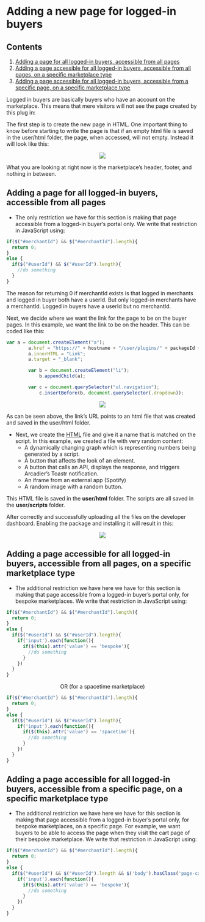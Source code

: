 # Adding a new page for logged-in buyers #
## Contents ##
1. [Adding a page for all logged-in buyers, accessible from all pages](https://github.com/Arcadier/Tutorials/tree/master/Adding%20a%20new%20page%20for%20logged%20in%20buyers#adding-a-page-for-all-logged-in-buyers-accessible-from-all-pages)
2. [Adding a page accessible for all logged-in buyers, accessible from all pages, on a specific marketplace type](https://github.com/Arcadier/Tutorials/tree/master/Adding%20a%20new%20page%20for%20logged%20in%20buyers#adding-a-page-accessible-for-all-logged-in-buyers-accessible-from-all-pages-on-a-specific-marketplace-type)
3. [Adding a page accessible for all logged-in buyers, accessible from a specific page, on a specific marketplace type](https://github.com/Arcadier/Tutorials/tree/master/Adding%20a%20new%20page%20for%20logged%20in%20buyers#adding-a-page-accessible-for-all-logged-in-buyers-accessible-from-a-specific-page-on-a-specific-marketplace-type)

Logged in buyers are basically buyers who have an account on the marketplace. This means that mere visitors will not see the page created by this plug in: 

The first step is to create the new page in HTML. One important thing to know before starting to write the page is that if an empty html file is saved in the user/html folder, the page, when accessed, will not empty. 
Instead it will look like this: 

<p align="center">
  <img src="https://drive.google.com/uc?id=1T3Pj-mdCo90ug7An5pRpRpB3pG6AUz0m"/>
</p>

What you are looking at right now is the marketplace’s header, footer, and nothing in between.

## Adding a page for all logged-in buyers, accessible from all pages ##
* The only restriction we have for this section is making that page accessible from a logged-in
buyer’s portal only. We write that restriction in JavaScript using:

```javascript
if($("#merchantId") && $("#merchantId").length){
  return 0;
} 
else {
  if($("#userId") && $("#userId").length){
    //do something
  }
}
```
The reason for returning 0 if merchantId exists is that logged in merchants and logged in buyer both
have a userId. But only logged-in merchants have a merchantId. Logged in buyers have a userId but
no merchantId.

Next, we decide where we want the link for the page to be on the buyer pages. In this example, we
want the link to be on the header. This can be coded like this:

```javascript
var a = document.createElement("a"); 
        a.href = "https://" + hostname + "/user/plugins/" + packageId + "/link.html";
        a.innerHTML = "Link"; 
        a.target = "_blank";

        var b = document.createElement("li");
            b.appendChild(a);

        var c = document.querySelector("ul.navigation");
            c.insertBefore(b, document.querySelector(.dropdown));
```
<p align="center">
  <img src="https://drive.google.com/uc?id=1pwtdMfJkJXC3HKpe_zhwxvOgjgASd2jo"/>
</p>

As can be seen above, the link’s URL points to an html file that was created and saved in the
user/html folder.
* Next, we create the [HTML](https://github.com/Arcadier/Tutorials/blob/master/Adding%20a%20new%20page%20for%20logged%20in%20buyers/user/html/link.html) file and give it a name that is matched on the script. In this
example, we created a file with very random content:
  * A dynamically changing graph which is representing numbers being generated by a
script.
  * A button that affects the look of an element.
  * A button that calls an API, displays the response, and triggers Arcadier’s Toastr
notification.
  * An iframe from an external app (Spotify)
  * A random image with a random button.

This HTML file is saved in the **user/html** folder.
The scripts are all saved in the **user/scripts** folder.

After correctly and successfully uploading all the files on the developer dashboard. Enabling the
package and installing it will result in this:
<p align="center"><img src="https://drive.google.com/uc?id=1BM9tYQCVMil-Leq2vR6BMMfQqSYW9pCU" /></p>

## Adding a page accessible for all logged-in buyers, accessible from all pages, on a specific marketplace type ##

* The additional restriction we have here we have for this section is making that page
accessible from a logged-in buyer’s portal only, for bespoke marketplaces. We write that
restriction in JavaScript using:
```javascript
if($("#merchantId") && $("#merchantId").length){
  return 0;
} 
else {
  if($("#userId") && $("#userId").length){
    if('input').each(function(){
      if($(this).attr('value') == 'bespoke'){
        //do something
      }
    })
  }
}
```
<p align="center">OR (for a spacetime marketplace)</p>

```javascript
if($("#merchantId") && $("#merchantId").length){
  return 0;
} 
else {
  if($("#userId") && $("#userId").length){
    if('input').each(function(){
      if($(this).attr('value') == 'spacetime'){
        //do something
      }
    })
  }
}
```

## Adding a page accessible for all logged-in buyers, accessible from a specific page, on a specific marketplace type ##

* The additional restriction we have here we have for this section is making that page
accessible from a logged-in buyer’s portal only, for bespoke marketplaces, on a specific
page. For example, we want buyers to be able to access the page when they visit the cart
page of their bespoke marketplace. We write that restriction in JavaScript using:
```javascript
if($("#merchantId") && $("#merchantId").length){
  return 0;
} 
else {
  if($("#userId") && $("#userId").length && $('body').hasClass('page-cart')){
    if('input').each(function(){
      if($(this).attr('value') == 'bespoke'){
        //do something
      }
    })
  }
}
```
